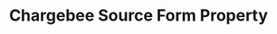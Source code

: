 ---
# -------------------------- #
#     USING THIS TEMPLATE    #
# -------------------------- #

## NEED HELP USING THIS TEMPLATE? SEE:
## https://docs-about-stitch-docs.netlify.com/reference/connect-templates/destination-form-property/
## FOR INSTRUCTIONS & REFERENCE INFO


# -------------------------- #
#        CONTENT TYPE        #
# -------------------------- #

content-type: "api-form"
form-type: "source"
key: "source-form-properties-chargebee-object"


# -------------------------- #
#        OBJECT INFO         #
# -------------------------- #

title: "Chargebee Source Form Property"
api-type: "platform.chargebee"
display-name: "Chargebee"

source-type: "saas"
docs-name: "chargebee"

description: ""

# -------------------------- #
#      OBJECT ATTRIBUTES     #
# -------------------------- #

uses-start-date: true

object-attributes:
  - name: "api_key"
    type: "string"
    required: true
    description: |
      The user's {{ form-property.display-name }} API key. Refer to the [{{ form-property.display-name }} documentation]({{ doc-link }}) for info on generating this credential.
    value: "<{{ form-property.display-name | upcase }}_API_KEY>"

  - name: "site"
    type: "string"
    required: true
    description: |
      The name of the user's {{ form-property.display-name }} site. This can be found in the {{ form-property.display-name }} site URL. For example: If the URL was `https://stitch.chargebee.com`, only `stitch` would be entered into this field.
    value: "<{{ form-property.display-name | upcase }}_SITE_NAME>"
---